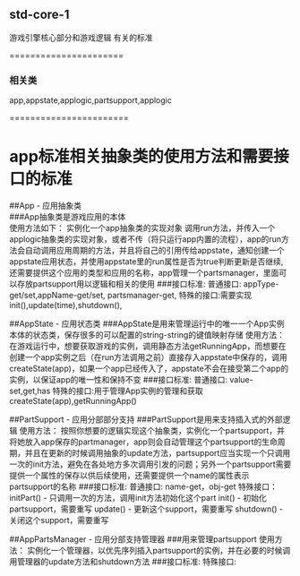 ## std-core-1
游戏引擎核心部分和游戏逻辑 有关的标准  

======================
### 相关类
app,appstate,applogic,partsupport,applogic

=======================
# app标准相关抽象类的使用方法和需要接口的标准
##App - 应用抽象类  
###App抽象类是游戏应用的本体  
使用方法如下：
实例化一个app抽象类的实现对象
调用run方法，并传入一个applogic抽象类的实现对象，或者不传（将只运行app内置的流程），app的run方法会自动调用应用周期的方法，并且将自己的引用传给appstate，通知创建一个appstate应用状态，并使用appstate里的run属性是否为true判断更新是否继续,
还需要提供这个应用的类型和应用的名称，app管理一个partsmanager，里面可以存放partsupport用以逻辑和相关的使用
###接口标准:
普通接口:
appType-get/set,appName-get/set,
partsmanager-get,
特殊的接口:需要实现
init(),update(time),shutdown(),

##AppState - 应用状态类
###AppState是用来管理运行中的唯一一个App实例本体的状态类，保存很多的可以配置的string-string的键值映射存储
使用方法：
在游戏运行中，想要获取游戏的实例，调用静态方法getRunningApp，而想要在创建一个app实例之后（在run方法调用之前）直接存入appstate中保存的，调用createState(app)，如果一个app已经传入了，appstate不会在接受第二个app的实例，以保证app的唯一性和保持不变
###接口标准:
普通接口:
value-set,get,has
特殊的接口:用于管理App实例的管理和获取
createState(app),getRunningApp()

##PartSupport - 应用分部部分支持
###PartSupport是用来支持插入式的外部逻辑
使用方法：
按照你想要的逻辑实现这个抽象类，实例化一个partsupport，并将她放入app保存的partmanager，app则会自动管理这个partsupport的生命周期，并且在更新的时候调用抽象的update方法，partsupport应当实现一个只调用一次的init方法，避免在各处地方多次调用引发的问题；另外一个partsupport需要提供一个属性的保存以供后续使用，还需要提供一个name的属性表示partsupport的名称
###接口标准:
普通接口:
name-get，obj-get
特殊接口：
initPart() - 只调用一次的方法，调用init方法初始化这个part
init() - 初始化partsupport，需要重写
update() - 更新这个support，需要重写
shutdown() - 关闭这个support，需要重写

##AppPartsManager - 应用分部支持管理器
###用来管理partsupport
使用方法：
实例化一个管理器，以优先序列插入partsupport的实例，并在必要的时候调用管理器的update方法和shutdown方法
###接口标准:
特殊接口: